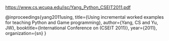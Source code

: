 https://www.cs.wcupa.edu/isc/Yang_Python_CSEIT2011.pdf 

@inproceedings{yang2011using,
  title={Using incremental worked examples for teaching Python and Game programming},
  author={Yang, CS and Yu, JW},
  booktitle={International Conference on (CSEIT 2011)},
  year={2011},
  organization={sn}
}